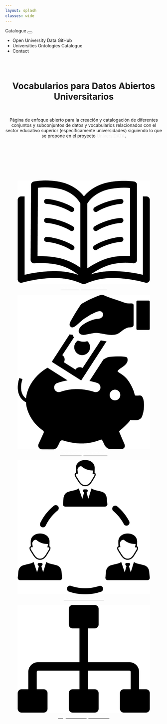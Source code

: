```yaml
---
layout: splash
classes: wide
---
```

<head>
	
   <meta name="viewport" content="width=device-width, initial-scale=1.0">
    <meta charset="utf-8">
<link rel="stylesheet" href="https://maxcdn.bootstrapcdn.com/bootstrap/4.5.2/css/bootstrap.min.css">
  <script src="https://ajax.googleapis.com/ajax/libs/jquery/3.5.1/jquery.min.js"></script>
  <script src="https://cdnjs.cloudflare.com/ajax/libs/popper.js/1.16.0/umd/popper.min.js"></script>
  <script src="https://maxcdn.bootstrapcdn.com/bootstrap/4.5.2/js/bootstrap.min.js"></script>
<link rel="stylesheet" href="https://maxcdn.bootstrapcdn.com/bootstrap/4.0.0/css/bootstrap.min.css" integrity="sha384-Gn5384xqQ1aoWXA+058RXPxPg6fy4IWvTNh0E263XmFcJlSAwiGgFAW/dAiS6JXm" crossorigin="anonymous">
<!-- CSS only -->
<link href="https://cdn.jsdelivr.net/npm/bootstrap@5.0.2/dist/css/bootstrap.min.css" rel="stylesheet" integrity="sha384-EVSTQN3/azprG1Anm3QDgpJLIm9Nao0Yz1ztcQTwFspd3yD65VohhpuuCOmLASjC" crossorigin="anonymous">
	
<link href="/CatalogoOpenUniversityData/stylesheet.css" rel="stylesheet"/>	 
	
    
 <div class="navMenu">   
    <nav class="navbar navbar-expand-lg navbar-light bg-light" style="border-radius: 5px;">
  <a class="navbar-brand" href="https://openuniversitydata.github.io/CatalogoOpenUniversityData/" style="text-decoration: none;">Catalogue</a>
  <button class="navbar-toggler" type="button" data-toggle="collapse" data-target="#navbarSupportedContent" aria-controls="navbarSupportedContent" aria-expanded="false" aria-label="Toggle navigation">
    <span class="navbar-toggler-icon"></span>
  </button>

  <div class="collapse navbar-collapse" id="navbarSupportedContent">
    <ul class="navbar-nav mr-auto">
	<li class="nav-item">
        <a class="nav-link" href="https://github.com/openuniversitydata/" target="_blank" style="text-decoration: none;">Open University Data GitHub</a>
      </li>
	<li class="nav-item">
        <a class="nav-link" href="https://openuniversitydata.github.io/CatalogoOntologiasOpenUniversityData/" target="_blank" style="text-decoration: none;">Universities Ontologies Catalogue</a>
      </li>
  <li class="nav-item">
        <a class="nav-link" href="/CatalogoOpenUniversityData/contact/" style="text-decoration: none;">Contact</a>
      </li>
	</ul>
  </div>
</nav>
<br>
</div>	
<br>	
	<header>
	<div class="headerC">
		<div class="row">
  		<div class="col-md">  
		<h1 class="h1T">Vocabularios para Datos Abiertos Universitarios</h1>
			<br>
		<p class="h2T">
			Página de enfoque abierto para la creación y catalogación de diferentes conjuntos y subconjuntos de datos y vocabularios relacionados con el sector educativo superior (específicamente universidades) siguiendo lo que se propone en el proyecto <a href="https://www.universidata.es" target="_blank" style="color: rgb(240, 240, 240);">UniversiDATA</a>.</p>
		</div>
		</div>
	</div>
	</header>
  
</head>


<body>
<link href="/CatalogoOpenUniversityData/stylesheet.css" rel="stylesheet"/>	
	
<br><br>
	
<div class="todojunto">
<div class="container">
	<br>
	 <div class="row">
		 <div class="col-6 col-md-3">
 <div class="item1">
<figure class="imagen">
<a href="https://openuniversitydata.github.io/CatalogoOpenUniversityData/estudios-y-estudiantes/"><img class="imagen1" src="Iconos/estudios-y-estudiantes.png" alt="EstudiosEstudiantes"/>
    <figcaption style="text-align: center; color: white;">Estudios y Estudiantes</figcaption></a>
</figure>
  </div>
  </div>
<div class="col-6 col-md-3">
 <div class="item2">
<figure class="imagen">
<a href="https://openuniversitydata.github.io/CatalogoOpenUniversityData/economia-y-patrimonio/"><img class="imagen2" src="Iconos/economia-y-patrimonio.png" alt="EconomiaPatrimonio"/>
    <figcaption style="text-align: center; color: white;">Economía y Patrimonio</figcaption></a>
</figure>
  </div>
  </div>
<div class="col-6 col-md-3">
 <div class="item3">
<figure class="imagen">
<a href="https://openuniversitydata.github.io/CatalogoOpenUniversityData/recursos-humanos/"><img class="imagen3" src="Iconos/recursos-humanos.png" alt="RecursosHumanos"/>
    <figcaption style="text-align: center; color: white;">Recursos Humanos</figcaption></a>
</figure>
  </div>
  </div>
<div class="col-6 col-md-3">
 <div class="item4">
<figure class="imagen">
<a href="https://openuniversitydata.github.io/CatalogoOpenUniversityData/organizacion-y-servicios/"><img class="imagen4" src="Iconos/organizacion-y-servicios.png" alt="OrganizacionServicios"/>
    <figcaption style="text-align: center; color: white;">Organización y Servicios</figcaption></a>
</figure>
  </div>
  </div>
  </div>
  <br>
  </div>
</div>

</body>

&nbsp; 

&nbsp; 
